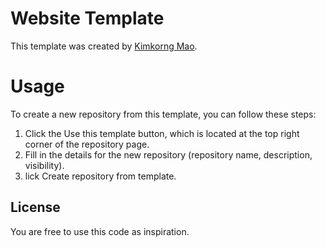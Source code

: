 # Website Template

This template was created by [Kimkorng Mao](https://github.com/kimkorngmao).

# Usage

To create a new repository from this template, you can follow these steps:

1. Click the Use this template button, which is located at the top right corner of the repository page.
2. Fill in the details for the new repository (repository name, description, visibility).
3. lick Create repository from template.

## License
You are free to use this code as inspiration.